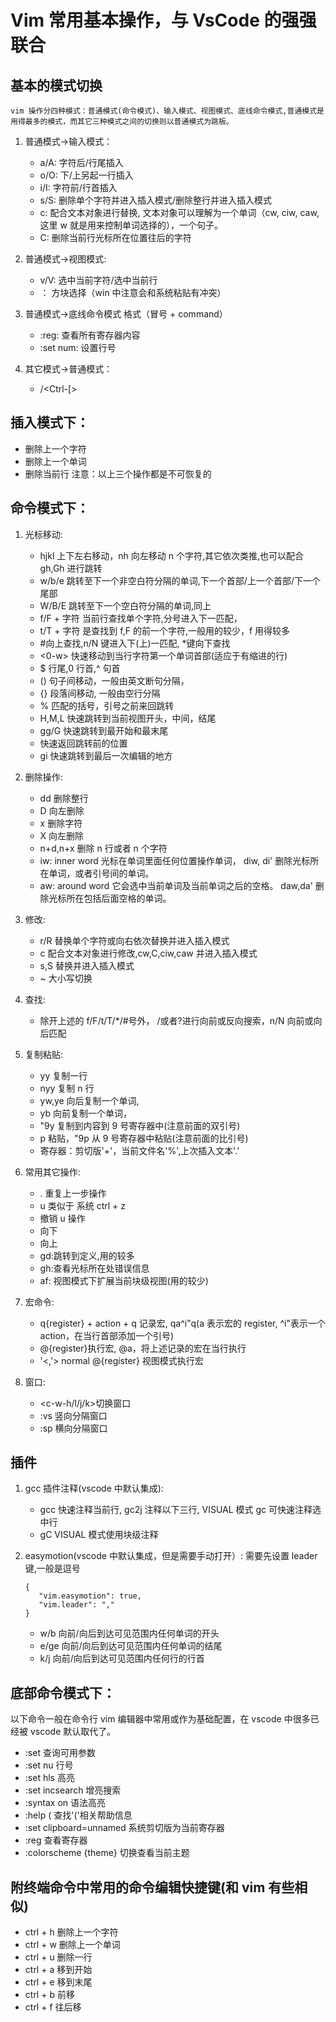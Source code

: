 # Vim 常用基本操作，与 VsCode 的强强联合

## 基本的模式切换

    vim 操作分四种模式：普通模式(命令模式)、输入模式、视图模式、底线命令模式,普通模式是用得最多的模式，而其它三种模式之间的切换则以普通模式为跳板。

1. 普通模式->输入模式：

   - a/A: 字符后/行尾插入
   - o/O: 下/上另起一行插入
   - i/I: 字符前/行首插入
   - s/S: 删除单个字符并进入插入模式/删除整行并进入插入模式
   - c: 配合文本对象进行替换, 文本对象可以理解为一个单词（cw, ciw, caw, 这里 w 就是用来控制单词选择的），一个句子。
   - C: 删除当前行光标所在位置往后的字符

2. 普通模式->视图模式:

   - v/V: 选中当前字符/选中当前行
   - <Ctrl-v>： 方块选择（win 中注意会和系统粘贴有冲突）

3. 普通模式->底线命令模式
   格式（冒号 + command）

   - :reg: 查看所有寄存器内容
   - :set num: 设置行号

4. 其它模式->普通模式：

   - <Esc>/<Ctrl-[>

## 插入模式下：

- <Ctrl-h> 删除上一个字符
- <Ctrl-w> 删除上一个单词
- <Ctrl-u> 删除当前行
  注意：以上三个操作都是不可恢复的

## 命令模式下：

1. 光标移动:

   - hjkl 上下左右移动，nh 向左移动 n 个字符,其它依次类推,也可以配合 gh,Gh 进行跳转
   - w/b/e 跳转至下一个非空白符分隔的单词,下一个首部/上一个首部/下一个尾部
   - W/B/E 跳转至下一个空白符分隔的单词,同上
   - f/F + 字符 当前行查找单个字符,分号进入下一匹配，
   - t/T + 字符 是查找到 f,F 的前一个字符,一般用的较少，f 用得较多
   - #向上查找,n/N 键进入下(上)一匹配, \*键向下查找
   - <0-w> 快速移动到当行字符第一个单词首部(适应于有缩进的行)
   - \$ 行尾,0 行首,^ 句首
   - () 句子间移动，一般由英文断句分隔，
   - {} 段落间移动, 一般由空行分隔
   - % 匹配的括号，引号之前来回跳转
   - H,M,L 快速跳转到当前视图开头，中间，结尾
   - gg/G 快速跳转到最开始和最末尾
   - <ctrl-o> 快速返回跳转前的位置
   - gi 快速跳转到最后一次编辑的地方

2. 删除操作:

   - dd 删除整行
   - D 向左删除
   - x 删除字符
   - X 向左删除
   - n+d,n+x 删除 n 行或者 n 个字符
   - iw: inner word 光标在单词里面任何位置操作单词， diw, di' 删除光标所在单词，或者引号间的单词。
   - aw: around word 它会选中当前单词及当前单词之后的空格。 daw,da' 删除光标所在包括后面空格的单词。

3. 修改:

   - r/R 替换单个字符或向右依次替换并进入插入模式
   - c 配合文本对象进行修改,cw,C,ciw,caw 并进入插入模式
   - s,S 替换并进入插入模式
   - ~ 大小写切换

4. 查找:

   - 除开上述的 f/F/t/T/\*/#号外， /或者?进行向前或反向搜索，n/N 向前或向后匹配

5. 复制粘贴:

   - yy 复制一行
   - nyy 复制 n 行
   - yw,ye 向后复制一个单词,
   - yb 向前复制一个单词，
   - "9y 复制到内容到 9 号寄存器中(注意前面的双引号)
   - p 粘贴，"9p 从 9 号寄存器中粘贴(注意前面的比引号)
   - 寄存器：剪切版'+'，当前文件名'%',上次插入文本'.'

6. 常用其它操作:

   - . 重复上一步操作
   - u 类似于 系统 ctrl + z
   - <Ctrl-r>撤销 u 操作
   - <Ctrl-d>向下
   - <Ctrl-u>向上
   - gd:跳转到定义,用的较多
   - gh:查看光标所在处错误信息
   - af: 视图模式下扩展当前块级视图(用的较少)

7. 宏命令:

   - q{register} + action + q 记录宏, qa^i"q(a 表示宏的 register, ^i"表示一个 action，在当行首部添加一个引号)
   - @{register}执行宏, @a，将上述记录的宏在当行执行
   - '<,'> normal @{register} 视图模式执行宏

8. 窗口:

   - <c-w-h/l/j/k>切换窗口
   - :vs 竖向分隔窗口
   - :sp 横向分隔窗口

## 插件

1. gcc 插件注释(vscode 中默认集成):

   - gcc 快速注释当前行, gc2j 注释以下三行, VISUAL 模式 gc 可快速注释选中行
   - gC VISUAL 模式使用块级注释

2. easymotion(vscode 中默认集成，但是需要手动打开）:
   需要先设置 leader 键,一般是逗号
   ```javascrpt
   {
      "vim.easymotion": true,
      "vim.leader": ","
   }
   ```
   - <leader><leader> w/b 向前/向后到达可见范围内任何单词的开头
   - <leader><leader> e/ge 向前/向后到达可见范围内任何单词的结尾
   - <leader><leader> k/j 向前/向后到达可见范围内任何行的行首

## 底部命令模式下：

以下命令一般在命令行 vim 编辑器中常用或作为基础配置，在 vscode 中很多已经被 vscode 默认取代了。

- :set 查询可用参数
- :set nu 行号
- :set hls 高亮
- :set incsearch 增亮搜索
- :syntax on 语法高亮
- :help ( 查找'('相关帮助信息
- :set clipboard=unnamed 系统剪切版为当前寄存器
- :reg 查看寄存器
- :colorscheme <c-d> {theme} 切换查看当前主题

## 附终端命令中常用的命令编辑快捷键(和 vim 有些相似)

- ctrl + h 删除上一个字符
- ctrl + w 删除上一个单词
- ctrl + u 删除一行
- ctrl + a 移到开始
- ctrl + e 移到末尾
- ctrl + b 前移
- ctrl + f 往后移
